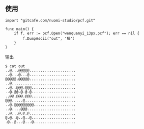 
使用
----

	import "gitcafe.com/nuomi-studio/pcf.git"

	func main() {
		if f, err := pcf.Open("wenquanyi_13px.pcf"); err == nil {
			f.DumpAscii("out", '操')
		}
	}

输出
	
	$ cat out
	..@...@@@@@.....................
	..@...@...@.....................
	@@@@@.@@@@@.....................
	..@.............................
	..@..@@@.@@@....................
	..@.@@.@.@.@....................
	..@@.@@@.@@@....................
	@@@.....@.......................
	..@.@@@@@@@@@...................
	..@....@@@......................
	..@...@.@.@.....................
	@.@..@..@..@....................
	.@..@...@...@...................
